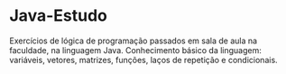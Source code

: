# Java-Estudo
Exercícios de lógica de programação passados em sala de aula na faculdade, na linguagem Java. Conhecimento básico da linguagem: variáveis, vetores, matrizes, funções, laços de repetição e condicionais.
